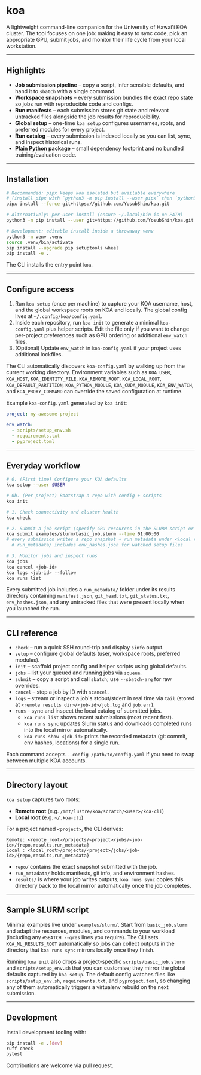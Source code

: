 # koa

A lightweight command-line companion for the University of Hawai'i KOA cluster. The tool focuses on one job: making it easy to sync code, pick an appropriate GPU, submit jobs, and monitor their life cycle from your local workstation.

---

## Highlights
- **Job submission pipeline** – copy a script, infer sensible defaults, and hand it to `sbatch` with a single command.
- **Workspace snapshots** – every submission bundles the exact repo state so jobs run with reproducible code and configs.
- **Run manifests** – each submission stores git state and relevant untracked files alongside the job results for reproducibility.
- **Global setup** – one-time `koa setup` configures usernames, roots, and preferred modules for every project.
- **Run catalog** – every submission is indexed locally so you can list, sync, and inspect historical runs.
- **Plain Python package** – small dependency footprint and no bundled training/evaluation code.

---

## Installation

```bash
# Recommended: pipx keeps koa isolated but available everywhere
# (install pipx with `python3 -m pip install --user pipx` then `python3 -m pipx ensurepath` if needed)
pipx install --force git+https://github.com/YosubShin/koa.git

# Alternatively: per-user install (ensure ~/.local/bin is on PATH)
python3 -m pip install --user git+https://github.com/YosubShin/koa.git

# Development: editable install inside a throwaway venv
python3 -m venv .venv
source .venv/bin/activate
pip install --upgrade pip setuptools wheel
pip install -e .
```

The CLI installs the entry point `koa`.

---

## Configure access

1. Run `koa setup` (once per machine) to capture your KOA username, host, and the global workspace roots on KOA and locally. The global config lives at `~/.config/koa/config.yaml`.
2. Inside each repository, run `koa init` to generate a minimal `koa-config.yaml` plus helper scripts. Edit the file only if you want to change per-project preferences such as GPU ordering or additional `env_watch` files.
3. (Optional) Update `env_watch` in `koa-config.yaml` if your project uses additional lockfiles.

The CLI automatically discovers `koa-config.yaml` by walking up from the current working directory. Environment variables such as `KOA_USER`, `KOA_HOST`, `KOA_IDENTITY_FILE`, `KOA_REMOTE_ROOT`, `KOA_LOCAL_ROOT`, `KOA_DEFAULT_PARTITION`, `KOA_PYTHON_MODULE`, `KOA_CUDA_MODULE`, `KOA_ENV_WATCH`, and `KOA_PROXY_COMMAND` can override the saved configuration at runtime.

Example `koa-config.yaml` generated by `koa init`:

```yaml
project: my-awesome-project

env_watch:
  - scripts/setup_env.sh
  - requirements.txt
  - pyproject.toml
```


---

## Everyday workflow

```bash
# 0. (First time) Configure your KOA defaults
koa setup --user $USER

# 0b. (Per project) Bootstrap a repo with config + scripts
koa init

# 1. Check connectivity and cluster health
koa check

# 2. Submit a job script (specify GPU resources in the SLURM script or via `koa submit --gpus` if desired)
koa submit examples/slurm/basic_job.slurm --time 01:00:00
# every submission writes a repo snapshot + run metadata under <local results>/<job-id>/
  # run_metadata/ includes env_hashes.json for watched setup files

# 3. Monitor jobs and inspect runs
koa jobs
koa cancel <job-id>
koa logs <job-id> --follow
koa runs list
```

Every submitted job includes a `run_metadata/` folder under its results directory containing `manifest.json`, `git_head.txt`, `git_status.txt`, `env_hashes.json`, and any untracked files that were present locally when you launched the run.

---

## CLI reference

- `check` – run a quick SSH round-trip and display `sinfo` output.
- `setup` – configure global defaults (user, workspace roots, preferred modules).
- `init` – scaffold project config and helper scripts using global defaults.
- `jobs` – list your queued and running jobs via `squeue`.
- `submit` – copy a script and call `sbatch`; use `--sbatch-arg` for raw overrides.
- `cancel` – stop a job by ID with `scancel`.
- `logs` – stream or inspect a job's stdout/stderr in real time via `tail` (stored at `<remote results dir>/<job-id>/job.log` and `job.err`).
- `runs` – sync and inspect the local catalog of submitted jobs.
  - `koa runs list` shows recent submissions (most recent first).
  - `koa runs sync` updates Slurm status and downloads completed runs into the local mirror automatically.
  - `koa runs show <job-id>` prints the recorded metadata (git commit, env hashes, locations) for a single run.

Each command accepts `--config /path/to/config.yaml` if you need to swap between multiple KOA accounts.

---

## Directory layout

`koa setup` captures two roots:

- **Remote root** (e.g. `/mnt/lustre/koa/scratch/<user>/koa-cli`)
- **Local root** (e.g. `~/.koa-cli`)

For a project named `<project>`, the CLI derives:

```
Remote: <remote_root>/projects/<project>/jobs/<job-id>/{repo,results,run_metadata}
Local : <local_root>/projects/<project>/jobs/<job-id>/{repo,results,run_metadata}
```

- `repo/` contains the exact snapshot submitted with the job.
- `run_metadata/` holds manifests, git info, and environment hashes.
- `results/` is where your job writes outputs; `koa runs sync` copies this directory back to the local mirror automatically once the job completes.

---

## Sample SLURM script

Minimal examples live under `examples/slurm/`. Start from `basic_job.slurm` and adapt the resources, modules, and commands to your workload (including any `#SBATCH --gres` lines you require). The CLI sets `KOA_ML_RESULTS_ROOT` automatically so jobs can collect outputs in the directory that `koa runs sync` mirrors locally once they finish.

Running `koa init` also drops a project-specific `scripts/basic_job.slurm` and `scripts/setup_env.sh` that you can customise; they mirror the global defaults captured by `koa setup`. The default config watches files like `scripts/setup_env.sh`, `requirements.txt`, and `pyproject.toml`, so changing any of them automatically triggers a virtualenv rebuild on the next submission.

---

## Development

Install development tooling with:

```bash
pip install -e .[dev]
ruff check
pytest
```

Contributions are welcome via pull request.
